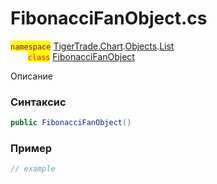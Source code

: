 
# FibonacciFanObject.cs
<mark style="color:purple;">`namespace`</mark> [TigerTrade.Chart](../../../../../TigerTrade.Chart.md).[Objects](../../../../../TigerTrade.Chart/Objects.md).[List](../../../../../TigerTrade.Chart/Objects/List.md)  
&nbsp;&nbsp;&nbsp;&nbsp;&nbsp;&nbsp;&nbsp;<mark style="color:red;">`class`</mark> [FibonacciFanObject](../../FibonacciFanObject.cs.md)

Описание

### Синтаксис
```csharp
public FibonacciFanObject()
```
### Пример  
```csharp
// example
```


                    
                    